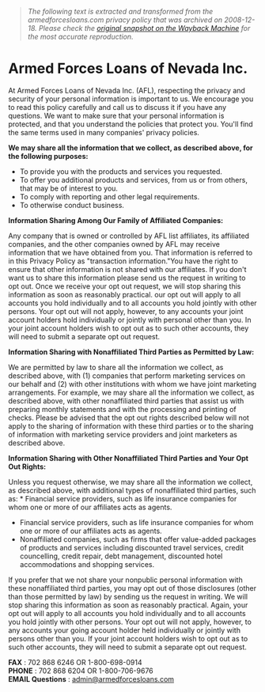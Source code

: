 > *The following text is extracted and transformed from the armedforcesloans.com privacy policy that was archived on 2008-12-18. Please check the [original snapshot on the Wayback Machine](https://web.archive.org/web/20081218211527id_/http%3A//www.armedforcesloans.com/PrivacyPolicy.aspx) for the most accurate reproduction.*

# Armed Forces Loans of Nevada Inc.

At Armed Forces Loans of Nevada Inc. (AFL), respecting the privacy and security of your personal information is important to us. We encourage you to read this policy carefully and call us to discuss it if you have any questions. We want to make sure that your personal information is protected, and that you understand the policies that protect you. You'll find the same terms used in many companies' privacy policies.

 **We may share all the information that we collect, as described above, for the following purposes:**

  * To provide you with the products and services you requested.
  * To offer you additional products and services, from us or from others, that may be of interest to you.
  * To comply with reporting and other legal requirements.
  * To otherwise conduct business.



**Information Sharing Among Our Family of Affiliated Companies:**

Any company that is owned or controlled by AFL list affiliates, its affiliated companies, and the other companies owned by AFL may receive information that we have obtained from you. That information is referred to in this Privacy Policy as "transaction information."You have the right to ensure that other information is not shared with our affiliates. If you don't want us to share this information please send us the request in writing to opt out. Once we receive your opt out request, we will stop sharing this information as soon as reasonably practical. our opt out will apply to all accounts you hold individually and to all accounts you hold jointly with other persons. Your opt out will not apply, however, to any accounts your joint account holders hold individually or jointly with personal other than you. In your joint account holders wish to opt out as to such other accounts, they will need to submit a separate opt out request. 

**Information Sharing with Nonaffiliated Third Parties as Permitted by Law:**

We are permitted by law to share all the information we collect, as described above, with (1) companies that perform marketing services on our behalf and (2) with other institutions with whom we have joint marketing arrangements. For example, we may share all the information we collect, as described above, with other nonaffiliated third parties that assist us with preparing monthly statements and with the processing and printing of checks. Please be advised that the opt out rights described below will not apply to the sharing of information with these third parties or to the sharing of information with marketing service providers and joint marketers as described above. 

**Information Sharing with Other Nonaffiliated Third Parties and Your Opt Out Rights:**

Unless you request otherwise, we may share all the information we collect, as described above, with additional types of nonaffiliated third parties, such as: * Financial service providers, such as life insurance companies for whom one or more of our affiliates acts as agents.

  * Financial service providers, such as life insurance companies for whom one or more of our affiliates acts as agents.
  * Nonaffiliated companies, such as firms that offer value-added packages of products and services including discounted travel services, credit councelling, credit repair, debt management, discounted hotel accommodations and shopping services.



If you prefer that we not share your nonpublic personal information with these nonaffiliated third parties, you may opt out of those disclosures (other than those permitted by law) by sending us the request in writing. We will stop sharing this information as soon as reasonably practical. Again, your opt out will apply to all accounts you hold individually and to all accounts you hold jointly with other persons. Your opt out will not apply, however, to any accounts your going account holder held individually or jointly with persons other than you. If your joint account holders wish to opt out as to such other accounts, they will need to submit a separate opt out request. 

**FAX** : 702 868 6246 OR 1-800-698-0914  
**PHONE** : 702 868 6204 OR 1-800-706-9676  
**EMAIL Questions** : [admin@armedforcesloans.com](mailto:admin@armedforcesloans.com)
